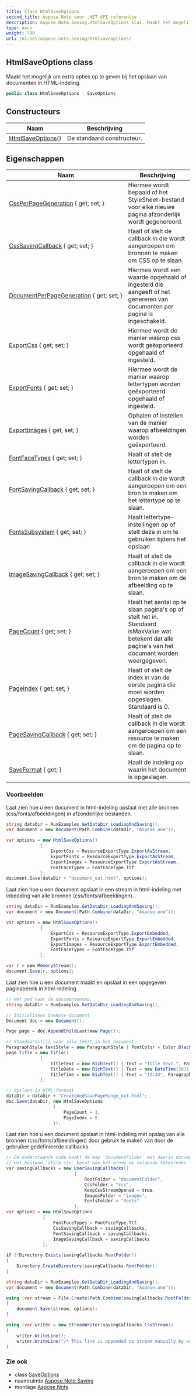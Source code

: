 ```yaml
---
title: Class HtmlSaveOptions
second_title: Aspose.Note voor .NET API-referentie
description: Aspose.Note.Saving.HtmlSaveOptions klas. Maakt het mogelijk om extra opties op te geven bij het opslaan van documenten in HTMLindeling.
type: docs
weight: 700
url: /nl/net/aspose.note.saving/htmlsaveoptions/
---
```

## HtmlSaveOptions class

Maakt het mogelijk om extra opties op te geven bij het opslaan van documenten in HTML-indeling.

```csharp
public class HtmlSaveOptions : SaveOptions
```

## Constructeurs

| Naam | Beschrijving |
| --- | --- |
| [HtmlSaveOptions](htmlsaveoptions/)() | De standaard constructeur. |

## Eigenschappen

| Naam | Beschrijving |
| --- | --- |
| [CssPerPageGeneration](../../aspose.note.saving/htmlsaveoptions/cssperpagegeneration/) { get; set; } | Hiermee wordt bepaald of het StyleSheet-bestand voor elke nieuwe pagina afzonderlijk wordt gegenereerd. |
| [CssSavingCallback](../../aspose.note.saving/htmlsaveoptions/csssavingcallback/) { get; set; } | Haalt of stelt de callback in die wordt aangeroepen om bronnen te maken om CSS op te slaan. |
| [DocumentPerPageGeneration](../../aspose.note.saving/htmlsaveoptions/documentperpagegeneration/) { get; set; } | Hiermee wordt een waarde opgehaald of ingesteld die aangeeft of het genereren van documenten per pagina is ingeschakeld. |
| [ExportCss](../../aspose.note.saving/htmlsaveoptions/exportcss/) { get; set; } | Hiermee wordt de manier waarop css wordt geëxporteerd opgehaald of ingesteld. |
| [ExportFonts](../../aspose.note.saving/htmlsaveoptions/exportfonts/) { get; set; } | Hiermee wordt de manier waarop lettertypen worden geëxporteerd opgehaald of ingesteld. |
| [ExportImages](../../aspose.note.saving/htmlsaveoptions/exportimages/) { get; set; } | Ophalen of instellen van de manier waarop afbeeldingen worden geëxporteerd. |
| [FontFaceTypes](../../aspose.note.saving/htmlsaveoptions/fontfacetypes/) { get; set; } | Haalt of stelt de lettertypen in. |
| [FontSavingCallback](../../aspose.note.saving/htmlsaveoptions/fontsavingcallback/) { get; set; } | Haalt of stelt de callback in die wordt aangeroepen om een bron te maken om het lettertype op te slaan. |
| [FontsSubsystem](../../aspose.note.saving/saveoptions/fontssubsystem/) { get; set; } | Haalt lettertype-instellingen op of stelt deze in om te gebruiken tijdens het opslaan |
| [ImageSavingCallback](../../aspose.note.saving/htmlsaveoptions/imagesavingcallback/) { get; set; } | Haalt of stelt de callback in die wordt aangeroepen om een bron te maken om de afbeelding op te slaan. |
| [PageCount](../../aspose.note.saving/saveoptions/pagecount/) { get; set; } | Haalt het aantal op te slaan pagina's op of stelt het in. Standaard isMaxValue wat betekent dat alle pagina's van het document worden weergegeven. |
| [PageIndex](../../aspose.note.saving/saveoptions/pageindex/) { get; set; } | Haalt of stelt de index in van de eerste pagina die moet worden opgeslagen. Standaard is 0. |
| [PageSavingCallback](../../aspose.note.saving/htmlsaveoptions/pagesavingcallback/) { get; set; } | Haalt of stelt de callback in die wordt aangeroepen om een resource te maken om de pagina op te slaan. |
| [SaveFormat](../../aspose.note.saving/saveoptions/saveformat/) { get; } | Haalt de indeling op waarin het document is opgeslagen. |

### Voorbeelden

Laat zien hoe u een document in html-indeling opslaat met alle bronnen (css/fonts/afbeeldingen) in afzonderlijke bestanden.

```csharp
string dataDir = RunExamples.GetDataDir_LoadingAndSaving();
var document = new Document(Path.Combine(dataDir, "Aspose.one"));

var options = new HtmlSaveOptions()
             {
                 ExportCss = ResourceExportType.ExportAsStream,
                 ExportFonts = ResourceExportType.ExportAsStream,
                 ExportImages = ResourceExportType.ExportAsStream,
                 FontFaceTypes = FontFaceType.Ttf
             };
document.Save(dataDir + "document_out.html", options);
```

Laat zien hoe u een document opslaat in een stream in html-indeling met inbedding van alle bronnen (css/fonts/afbeeldingen).

```csharp
string dataDir = RunExamples.GetDataDir_LoadingAndSaving();
var document = new Document(Path.Combine(dataDir, "Aspose.one"));

var options = new HtmlSaveOptions()
             {
                 ExportCss = ResourceExportType.ExportEmbedded,
                 ExportFonts = ResourceExportType.ExportEmbedded,
                 ExportImages = ResourceExportType.ExportEmbedded,
                 FontFaceTypes = FontFaceType.Ttf
             };

var r = new MemoryStream();
document.Save(r, options);
```

Laat zien hoe u een document maakt en opslaat in een opgegeven paginabereik in html-indeling.

```csharp
// Het pad naar de documentenmap.
string dataDir = RunExamples.GetDataDir_LoadingAndSaving();

// Initialiseer OneNote-document
Document doc = new Document();

Page page = doc.AppendChildLast(new Page());

// Standaardstijl voor alle tekst in het document.
ParagraphStyle textStyle = new ParagraphStyle { FontColor = Color.Black, FontName = "Arial", FontSize = 10 };
page.Title = new Title()
             {
                 TitleText = new RichText() { Text = "Title text.", ParagraphStyle = textStyle },
                 TitleDate = new RichText() { Text = new DateTime(2011, 11, 11).ToString("D", CultureInfo.InvariantCulture), ParagraphStyle = textStyle },
                 TitleTime = new RichText() { Text = "12:34", ParagraphStyle = textStyle }
             };

// Opslaan in HTML-formaat
dataDir = dataDir + "CreateAndSavePageRange_out.html";
doc.Save(dataDir, new HtmlSaveOptions
                  {
                      PageCount = 1,
                      PageIndex = 0
                  });
```

Laat zien hoe u een document opslaat in html-indeling met opslag van alle bronnen (css/fonts/afbeeldingen) door gebruik te maken van door de gebruiker gedefinieerde callbacks.

```csharp
// De onderstaande code maakt de map 'documentFolder' met daarin document.html, de map 'css' met het bestand 'style.css', de map 'images' met afbeeldingen en de map 'fonts' met lettertypen.
// Het bestand 'style.css' bevat aan het einde de volgende tekenreeks "/* Deze regel is toegevoegd om handmatig door de gebruiker te streamen */"
var savingCallbacks = new UserSavingCallbacks()
                          {
                              RootFolder = "documentFolder",
                              CssFolder = "css",
                              KeepCssStreamOpened = true,
                              ImagesFolder = "images",
                              FontsFolder = "fonts"
                          };
var options = new HtmlSaveOptions
              {
                  FontFaceTypes = FontFaceType.Ttf,
                  CssSavingCallback = savingCallbacks,
                  FontSavingCallback = savingCallbacks,
                  ImageSavingCallback = savingCallbacks
              };

if (!Directory.Exists(savingCallbacks.RootFolder))
{
    Directory.CreateDirectory(savingCallbacks.RootFolder);
}

string dataDir = RunExamples.GetDataDir_LoadingAndSaving();
var document = new Document(Path.Combine(dataDir, "Aspose.one"));

using (var stream = File.Create(Path.Combine(savingCallbacks.RootFolder, "document.html")))
{
    document.Save(stream, options);
}

using (var writer = new StreamWriter(savingCallbacks.CssStream))
{
    writer.WriteLine();
    writer.WriteLine("/* This line is appended to stream manually by user */");
}
```

### Zie ook

* class [SaveOptions](../saveoptions/)
* naamruimte [Aspose.Note.Saving](../../aspose.note.saving/)
* montage [Aspose.Note](../../)


